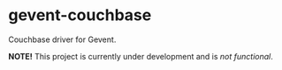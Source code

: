 gevent-couchbase
================

Couchbase driver for Gevent.

**NOTE!** This project is currently under development and is *not functional*.
